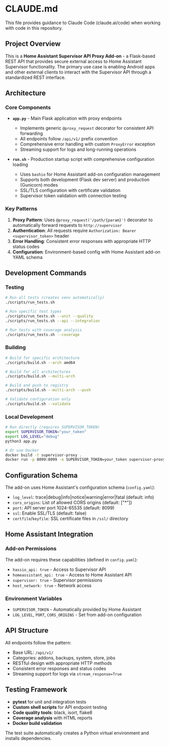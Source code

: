 # CLAUDE.md

This file provides guidance to Claude Code (claude.ai/code) when working with code in this repository.

## Project Overview

This is a **Home Assistant Supervisor API Proxy Add-on** - a Flask-based REST API that provides secure external access to Home Assistant Supervisor functionality. The primary use case is enabling Android apps and other external clients to interact with the Supervisor API through a standardized REST interface.

## Architecture

### Core Components

- **`app.py`** - Main Flask application with proxy endpoints
  - Implements generic `@proxy_request` decorator for consistent API forwarding
  - All endpoints follow `/api/v1/` prefix convention
  - Comprehensive error handling with custom `ProxyError` exception
  - Streaming support for logs and long-running operations

- **`run.sh`** - Production startup script with comprehensive configuration loading
  - Uses `bashio` for Home Assistant add-on configuration management
  - Supports both development (Flask dev server) and production (Gunicorn) modes
  - SSL/TLS configuration with certificate validation
  - Supervisor token validation with connection testing

### Key Patterns

1. **Proxy Pattern**: Uses `@proxy_request('/path/{param}')` decorator to automatically forward requests to `http://supervisor`
2. **Authentication**: All requests require `Authorization: Bearer <supervisor_token>` header
3. **Error Handling**: Consistent error responses with appropriate HTTP status codes
4. **Configuration**: Environment-based config with Home Assistant add-on YAML schema

## Development Commands

### Testing
```bash
# Run all tests (creates venv automatically)
./scripts/run_tests.sh

# Run specific test types
./scripts/run_tests.sh --unit --quality
./scripts/run_tests.sh --api --integration

# Run tests with coverage analysis
./scripts/run_tests.sh --coverage
```

### Building
```bash
# Build for specific architecture
./scripts/build.sh --arch amd64

# Build for all architectures
./scripts/build.sh --multi-arch

# Build and push to registry
./scripts/build.sh --multi-arch --push

# Validate configuration only
./scripts/build.sh --validate
```

### Local Development
```bash
# Run directly (requires SUPERVISOR_TOKEN)
export SUPERVISOR_TOKEN="your_token"
export LOG_LEVEL="debug"
python3 app.py

# Or use Docker
docker build -t supervisor-proxy .
docker run -p 8099:8099 -e SUPERVISOR_TOKEN=your_token supervisor-proxy
```

## Configuration Schema

The add-on uses Home Assistant's configuration schema (`config.yaml`):

- `log_level`: trace|debug|info|notice|warning|error|fatal (default: info)
- `cors_origins`: List of allowed CORS origins (default: ["*"])  
- `port`: API server port 1024-65535 (default: 8099)
- `ssl`: Enable SSL/TLS (default: false)
- `certfile`/`keyfile`: SSL certificate files in `/ssl/` directory

## Home Assistant Integration

### Add-on Permissions
The add-on requires these capabilities (defined in `config.yaml`):
- `hassio_api: true` - Access to Supervisor API
- `homeassistant_api: true` - Access to Home Assistant API
- `supervisor: true` - Supervisor permissions
- `host_network: true` - Network access

### Environment Variables
- `SUPERVISOR_TOKEN` - Automatically provided by Home Assistant
- `LOG_LEVEL`, `PORT`, `CORS_ORIGINS` - Set from add-on configuration

## API Structure

All endpoints follow the pattern:
- Base URL: `/api/v1/`
- Categories: addons, backups, system, store, jobs
- RESTful design with appropriate HTTP methods
- Consistent error responses and status codes
- Streaming support for logs via `stream_response=True`

## Testing Framework

- **pytest** for unit and integration tests
- **Custom shell scripts** for API endpoint testing  
- **Code quality tools**: black, isort, flake8
- **Coverage analysis** with HTML reports
- **Docker build validation**

The test suite automatically creates a Python virtual environment and installs dependencies.